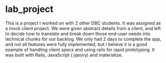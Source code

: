 # lab_project

This is a project I worked on with 2 other DBC students. It was assigned as a mock client project. We were given abstract details from a client, and left to decide how to translate and break down those end-user needs into technical chunks for our backlog. We only had 2 days to complete the app, and not all features were fully implemented, but I believe it is  a good example of handling client specs and using rails for rapid prototyping. It was built with Rails, JavaScript ( jqeury) and materialize.
